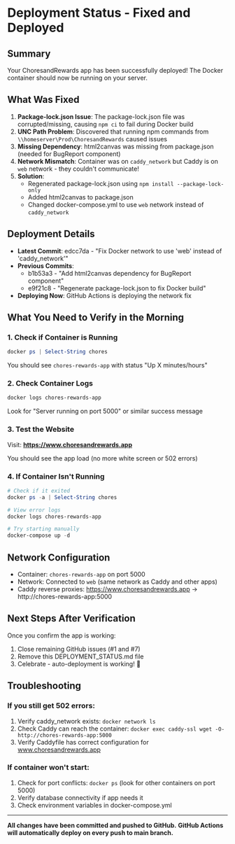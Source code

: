 # Deployment Status - Fixed and Deployed

## Summary
Your ChoresandRewards app has been successfully deployed! The Docker container should now be running on your server.

## What Was Fixed
1. **Package-lock.json Issue**: The package-lock.json file was corrupted/missing, causing `npm ci` to fail during Docker build
2. **UNC Path Problem**: Discovered that running npm commands from `\\homeserver\Prod\ChoresandRewards` caused issues
3. **Missing Dependency**: html2canvas was missing from package.json (needed for BugReport component)
4. **Network Mismatch**: Container was on `caddy_network` but Caddy is on `web` network - they couldn't communicate!
5. **Solution**:
   - Regenerated package-lock.json using `npm install --package-lock-only`
   - Added html2canvas to package.json
   - Changed docker-compose.yml to use `web` network instead of `caddy_network`

## Deployment Details
- **Latest Commit**: edcc7da - "Fix Docker network to use 'web' instead of 'caddy_network'"
- **Previous Commits**:
  - b1b53a3 - "Add html2canvas dependency for BugReport component"
  - e9f21c8 - "Regenerate package-lock.json to fix Docker build"
- **Deploying Now**: GitHub Actions is deploying the network fix

## What You Need to Verify in the Morning

### 1. Check if Container is Running
```powershell
docker ps | Select-String chores
```
You should see `chores-rewards-app` with status "Up X minutes/hours"

### 2. Check Container Logs
```powershell
docker logs chores-rewards-app
```
Look for "Server running on port 5000" or similar success message

### 3. Test the Website
Visit: **https://www.choresandrewards.app**

You should see the app load (no more white screen or 502 errors)

### 4. If Container Isn't Running
```powershell
# Check if it exited
docker ps -a | Select-String chores

# View error logs
docker logs chores-rewards-app

# Try starting manually
docker-compose up -d
```

## Network Configuration
- Container: `chores-rewards-app` on port 5000
- Network: Connected to `web` (same network as Caddy and other apps)
- Caddy reverse proxies: https://www.choresandrewards.app → http://chores-rewards-app:5000

## Next Steps After Verification
Once you confirm the app is working:
1. Close remaining GitHub issues (#1 and #7)
2. Remove this DEPLOYMENT_STATUS.md file
3. Celebrate - auto-deployment is working! 🎉

## Troubleshooting

### If you still get 502 errors:
1. Verify caddy_network exists: `docker network ls`
2. Check Caddy can reach the container: `docker exec caddy-ssl wget -O- http://chores-rewards-app:5000`
3. Verify Caddyfile has correct configuration for www.choresandrewards.app

### If container won't start:
1. Check for port conflicts: `docker ps` (look for other containers on port 5000)
2. Verify database connectivity if app needs it
3. Check environment variables in docker-compose.yml

---

**All changes have been committed and pushed to GitHub.**
**GitHub Actions will automatically deploy on every push to main branch.**
